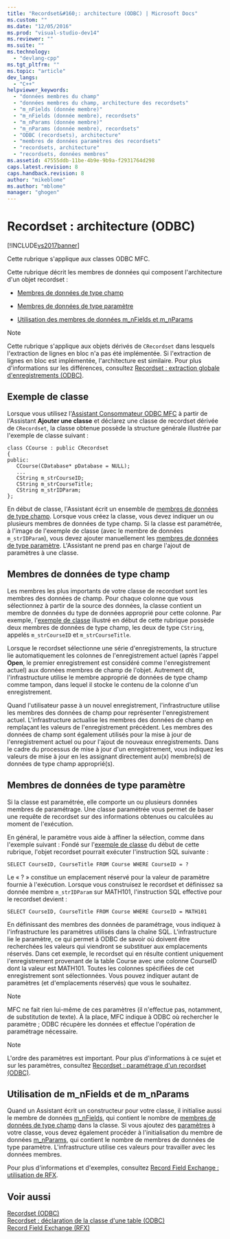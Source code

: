 ```yaml
---
title: "Recordset&#160;: architecture (ODBC) | Microsoft Docs"
ms.custom: ""
ms.date: "12/05/2016"
ms.prod: "visual-studio-dev14"
ms.reviewer: ""
ms.suite: ""
ms.technology: 
  - "devlang-cpp"
ms.tgt_pltfrm: ""
ms.topic: "article"
dev_langs: 
  - "C++"
helpviewer_keywords: 
  - "données membres du champ"
  - "données membres du champ, architecture des recordsets"
  - "m_nFields (donnée membre)"
  - "m_nFields (donnée membre), recordsets"
  - "m_nParams (donnée membre)"
  - "m_nParams (donnée membre), recordsets"
  - "ODBC (recordsets), architecture"
  - "membres de données paramètres des recordsets"
  - "recordsets, architecture"
  - "recordsets, données membres"
ms.assetid: 47555ddb-11be-4b9e-9b9a-f2931764d298
caps.latest.revision: 8
caps.handback.revision: 8
author: "mikeblome"
ms.author: "mblome"
manager: "ghogen"
---
```

# Recordset&#160;: architecture (ODBC)
[!INCLUDE[vs2017banner](../../assembler/inline/includes/vs2017banner.md)]

Cette rubrique s'applique aux classes ODBC MFC.  
  
 Cette rubrique décrit les membres de données qui composent l'architecture d'un objet recordset :  
  
-   [Membres de données de type champ](#_core_field_data_members)  
  
-   [Membres de données de type paramètre](#_core_parameter_data_members)  
  
-   [Utilisation des membres de données m\_nFields et m\_nParams](#_core_using_m_nfields_and_m_nparams)  
  
> [!NOTE]
>  Cette rubrique s'applique aux objets dérivés de `CRecordset` dans lesquels l'extraction de lignes en bloc n'a pas été implémentée.  Si l'extraction de lignes en bloc est implémentée, l'architecture est similaire.  Pour plus d'informations sur les différences, consultez [Recordset : extraction globale d'enregistrements \(ODBC\)](../../data/odbc/recordset-fetching-records-in-bulk-odbc.md).  
  
##  <a name="_core_a_sample_class"></a> Exemple de classe  
 Lorsque vous utilisez l'[Assistant Consommateur ODBC MFC](../../mfc/reference/adding-an-mfc-odbc-consumer.md) à partir de l'Assistant **Ajouter une classe** et déclarez une classe de recordset dérivée de `CRecordset`, la classe obtenue possède la structure générale illustrée par l'exemple de classe suivant :  
  
```  
class CCourse : public CRecordset  
{  
public:  
   CCourse(CDatabase* pDatabase = NULL);  
   ...  
   CString m_strCourseID;  
   CString m_strCourseTitle;  
   CString m_strIDParam;  
};  
```  
  
 En début de classe, l'Assistant écrit un ensemble de [membres de données de type champ](#_core_field_data_members).  Lorsque vous créez la classe, vous devez indiquer un ou plusieurs membres de données de type champ.  Si la classe est paramétrée, à l'image de l'exemple de classe \(avec le membre de données `m_strIDParam`\), vous devez ajouter manuellement les [membres de données de type paramètre](#_core_parameter_data_members).  L'Assistant ne prend pas en charge l'ajout de paramètres à une classe.  
  
##  <a name="_core_field_data_members"></a> Membres de données de type champ  
 Les membres les plus importants de votre classe de recordset sont les membres des données de champ.  Pour chaque colonne que vous sélectionnez à partir de la source des données, la classe contient un membre de données du type de données approprié pour cette colonne.  Par exemple, l'[exemple de classe](#_core_a_sample_class) illustré en début de cette rubrique possède deux membres de données de type champ, les deux de type `CString`, appelés `m_strCourseID` et `m_strCourseTitle`.  
  
 Lorsque le recordset sélectionne une série d'enregistrements, la structure lie automatiquement les colonnes de l'enregistrement actuel \(après l'appel **Open**, le premier enregistrement est considéré comme l'enregistrement actuel\) aux données membres de champ de l'objet.  Autrement dit, l'infrastructure utilise le membre approprié de données de type champ comme tampon, dans lequel il stocke le contenu de la colonne d'un enregistrement.  
  
 Quand l'utilisateur passe à un nouvel enregistrement, l'infrastructure utilise les membres des données de champ pour représenter l'enregistrement actuel.  L'infrastructure actualise les membres des données de champ en remplaçant les valeurs de l'enregistrement précédent.  Les membres des données de champ sont également utilisés pour la mise à jour de l'enregistrement actuel ou pour l'ajout de nouveaux enregistrements.  Dans le cadre du processus de mise à jour d'un enregistrement, vous indiquez les valeurs de mise à jour en les assignant directement au\(x\) membre\(s\) de données de type champ approprié\(s\).  
  
##  <a name="_core_parameter_data_members"></a> Membres de données de type paramètre  
 Si la classe est paramétrée, elle comporte un ou plusieurs données membres de paramétrage.  Une classe paramétrée vous permet de baser une requête de recordset sur des informations obtenues ou calculées au moment de l'exécution.  
  
 En général, le paramètre vous aide à affiner la sélection, comme dans l'exemple suivant :  Fondé sur l'[exemple de classe](#_core_a_sample_class) du début de cette rubrique, l'objet recordset pourrait exécuter l'instruction SQL suivante :  
  
```  
SELECT CourseID, CourseTitle FROM Course WHERE CourseID = ?  
```  
  
 Le « ? » constitue un emplacement réservé pour la valeur de paramètre fournie à l'exécution.  Lorsque vous construisez le recordset et définissez sa donnée membre `m_strIDParam` sur MATH101, l'instruction SQL effective pour le recordset devient :  
  
```  
SELECT CourseID, CourseTitle FROM Course WHERE CourseID = MATH101  
```  
  
 En définissant des membres des données de paramétrage, vous indiquez à l'infrastructure les paramètres utilisés dans la chaîne SQL.  L'infrastructure lie le paramètre, ce qui permet à ODBC de savoir où doivent être recherchées les valeurs qui viendront se substituer aux emplacements réservés.  Dans cet exemple, le recordset qui en résulte contient uniquement l'enregistrement provenant de la table Course avec une colonne CourseID dont la valeur est MATH101.  Toutes les colonnes spécifiées de cet enregistrement sont sélectionnées.  Vous pouvez indiquer autant de paramètres \(et d'emplacements réservés\) que vous le souhaitez.  
  
> [!NOTE]
>  MFC ne fait rien lui\-même de ces paramètres \(il n'effectue pas, notamment, de substitution de texte\).  À la place, MFC indique à ODBC où rechercher le paramètre ; ODBC récupère les données et effectue l'opération de paramétrage nécessaire.  
  
> [!NOTE]
>  L'ordre des paramètres est important.  Pour plus d'informations à ce sujet et sur les paramètres, consultez [Recordset : paramétrage d'un recordset \(ODBC\)](../../data/odbc/recordset-parameterizing-a-recordset-odbc.md).  
  
##  <a name="_core_using_m_nfields_and_m_nparams"></a> Utilisation de m\_nFields et de m\_nParams  
 Quand un Assistant écrit un constructeur pour votre classe, il initialise aussi le membre de données [m\_nFields](../Topic/CRecordset::m_nFields.md), qui contient le nombre de [membres de données de type champ](#_core_field_data_members) dans la classe.  Si vous ajoutez des [paramètres](#_core_parameter_data_members) à votre classe, vous devez également procéder à l'initialisation du membre de données [m\_nParams](../Topic/CRecordset::m_nParams.md), qui contient le nombre de membres de données de type paramètre.  L'infrastructure utilise ces valeurs pour travailler avec les données membres.  
  
 Pour plus d'informations et d'exemples, consultez [Record Field Exchange : utilisation de RFX](../../data/odbc/record-field-exchange-using-rfx.md).  
  
## Voir aussi  
 [Recordset \(ODBC\)](../../data/odbc/recordset-odbc.md)   
 [Recordset : déclaration de la classe d'une table \(ODBC\)](../../data/odbc/recordset-declaring-a-class-for-a-table-odbc.md)   
 [Record Field Exchange \(RFX\)](../../data/odbc/record-field-exchange-rfx.md)